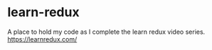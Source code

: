 # learn-redux
A place to hold my code as I complete the learn redux video series.
https://learnredux.com/
